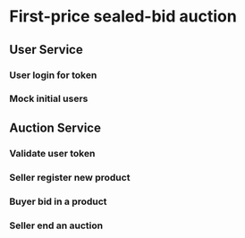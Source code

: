 # First-price sealed-bid auction

## User Service

### User login for token

### Mock initial users

## Auction Service

### Validate user token

### Seller register new product

### Buyer bid in a product

### Seller end an auction
